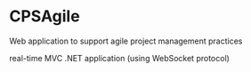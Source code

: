 # CPSAgile
Web application to support agile project management practices

real-time MVC .NET application (using WebSocket protocol)
